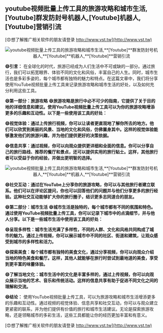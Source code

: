 ## **youtube视频批量上传工具的旅游攻略和城市生活,**[Youtube]**群发防封号机器人,**[Youtube]**机器人,**[Youtube]**营销引流**

[😍想了解推广相关软件的朋友请登录 http://www.vst.tw](http://www.vst.tw)

 <center><img src="https://vst.tw/MP4/tuiguang/png/1.png" alt="youtube视频批量上传工具的旅游攻略和城市生活,**[Youtube]**群发防封号机器人,**[Youtube]**机器人,**[Youtube]**营销引流"></center>

**😄引言：**
在全球化的时代，旅游已经成为人们生活中不可或缺的一部分。通过旅行，我们可以拓宽眼界、体验不同的文化和风俗，丰富自己的人生。同时，城市生活也是多彩多姿的，每个城市都有独特的魅力和特点。在这篇文章中，我们将分享使用YouTube视频批量上传工具来记录旅游攻略和城市生活的好处，以及如何充分利用这些工具。

**😄第一部分：旅游攻略**
**😄旅游攻略是旅行中必不可少的指南，它提供了关于目的地的详细信息和建议。使用YouTube视频批量上传工具可以为你的旅游攻略增添更多的乐趣和互动性。以下是一些使用该工具的好处：**

**😄视觉体验：通过上传旅行视频，你可以让读者更直观地了解你所去的地方。他们可以欣赏到美丽的风景、当地的文化和风俗，仿佛置身其中。这样的视觉体验能够激发他们的旅游兴趣，并为他们提供更好的决策依据。**

**😄信息共享：通过视频，你可以向观众提供更详细和全面的信息。你可以分享自己的旅行路线、推荐的餐厅和景点，还可以提供实用的旅行贴士。这样，其他旅行者可以受益于你的经验，并做出更明智的选择。**

 <center><img src="https://vst.tw/MP4/tuiguang/png/6.png" alt="youtube视频批量上传工具的旅游攻略和城市生活,**[Youtube]**群发防封号机器人,**[Youtube]**机器人,**[Youtube]**营销引流"></center>

**😄社交互动：通过在YouTube上分享你的旅游攻略，你可以与其他旅行者建立联系。他们可以在评论区提问，你也可以回答他们的问题并与他们分享更多的旅行经验。这种社交互动能够扩大你的旅行圈子，结识更多志同道合的朋友。**

**😄第二部分：城市生活**
**😄城市生活是独特的，每个城市都有不同的氛围和特色。通过使用YouTube视频批量上传工具，你可以记录下城市中的点滴细节，并与他人分享。以下是一些城市生活中使用该工具的好处：**

**😄呈现多样性：城市生活充满了多样性，不同的人群、文化和风格共同构成了城市的魅力。通过上传视频，你可以展示城市中不同的社区、街道和建筑，让观众感受到城市的多样性和活力。**

**😄探索美食：每个城市都有独特的美食文化，通过分享视频，你可以向观众介绍当地的特色美食和餐厅。这样，其他人就能够在旅行时尝试到最地道的美食，享受到更丰富的味蕾体验。**

**😄了解当地文化：城市生活中的文化是丰富多样的，通过上传视频，你可以向观众展示当地的艺术、音乐和传统活动。这样的信息共享有助于促进不同文化之间的理解和交流。**

**😄结论：**
使用YouTube视频批量上传工具，可以为旅游攻略和城市生活增添更多的乐趣和互动性。通过视频的视觉体验、信息共享和社交互动，你可以与观众建立更紧密的联系，并为他们提供有价值的旅行和城市生活建议。无论是探索旅游攻略，还是领略城市的多彩生活，这些工具都能让你的经历更加丰富和有意义。

[😍想了解推广相关软件的朋友请登录 http://www.vst.tw](http://www.vst.tw)



